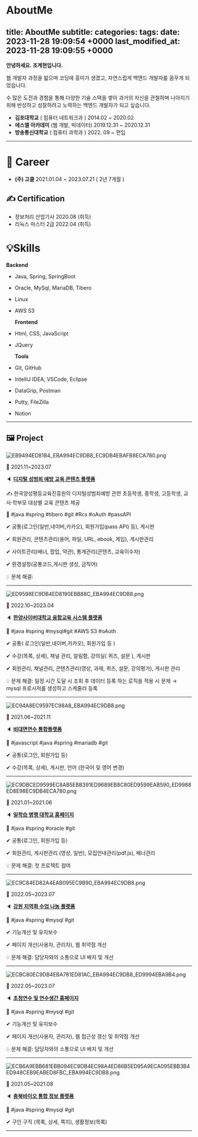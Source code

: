 # AboutMe
title: AboutMe
subtitle: 
categories: 
tags: 
date: 2023-11-28 19:09:54 +0000
last_modified_at: 2023-11-28 19:09:55 +0000
---

**안녕하세요. 조계현입니다.**

웹 개발자 과정을 밟으며 코딩에 흥미가 생겼고, 자연스럽게 백엔드 개발자를 꿈꾸게 되었습니다.

수 많은 도전과 경험을 통해 다양한 기술 스택을 쌓아 과거의 자신을 관철하며 나아지기 위해 반성하고 성찰하려고 노력하는 백엔드 개발자가 되고 싶습니다.

- **김포대학교** ( 컴퓨터 네트워크과 )                                                   2014.02 ~ 2020.02
- **에스엘 아카데미** (웹 개발, 빅데이터)                                     2019.12.31 ~ 2020.12.31
- **방송통신대학교** ( 컴퓨터 과학과 )                                           2022. 09 ~ 편입

---

# 📃 Career

- **(주) 고클**                                                                                                                              2021.01.04 ~ 2023.07.21 ( 2년 7개월 )

## ✍ **Certification**

- 정보처리 산업기사                                                                                                               2020.08 (취득)
- 리눅스 마스터 2급                                                                                                                 2022.04 (취득)

# 💡Skills

  **Backend**

- Java, Spring, SpringBoot
- Oracle, MySql, MariaDB, Tibero
- Linux
- AWS S3

  **Frontend**

- Html, CSS, JavaScript
- JQuery

  **Tools**

- Git, GitHub
- IntelliJ IDEA, VSCode, Eclipse
- DataGrip, Postman
- Putty, FileZilla
- Notion

---

## 🖼 Project

![EB9494ED81B4_EBA994EC9DB8_EC9DB4EBAFB8ECA780.png](../assets/images/2023-11-28-AboutMe/EB9494ED81B4_EBA994EC9DB8_EC9DB4EBAFB8ECA780.png)

📅  2021.11~2023.07

🔈  **[디지털 성범죄 예방 교육 콘텐츠 플랫폼](https://dicle.kigepe.or.kr/kigepe/intro.do)**

✍️ 한국양성평등교육진흥원의 디지털성범죄예방 관련 초등학생, 중학생, 고등학생, 교사·학부모 대상별 교육 콘텐츠 제공

🎠  #java  #spring #tibero #git  #Rcs  #oAuth  #passAPI

✔ 공통(로그인(일반,네이버,카카오), 회원가입(pass API) 등), 게시판

✔ 회원관리, 콘텐츠관리(용어, 파일, URL, ebook, 게임), 게시판관리

✔ 사이트관리(배너, 팝업, 약관), 통계관리(콘텐츠, 교육이수자)

✔ 환경설정(공통코드,게시판 생성, 금칙어)

💡 문제 해결: 

---

![ED9598EC9DB4ED8190EBB88C_EBA994EC9DB8.png](../assets/images/2023-11-28-AboutMe/ED9598EC9DB4ED8190EBB88C_EBA994EC9DB8.png)

📅  2022.10~2023.04

🔈  [**한양사이버대학교 융합교육 시스템 플랫폼**](https://cube.hycu.ac.kr/)

🎠  #java  #spring #mysql#git #AWS S3  #oAuth

✔  공통( 로그인(일반,네이버,카카오), 회원가입 등 )

✔  수강(목록, 상세), 채널 관리, 알림함, 강의실( 퀴즈, 설문 ), 게시판

✔  회원관리, 채널관리, 콘텐츠관리(영상, 과제, 퀴즈, 설문, 강의평가), 게시판 관리

💡 문제 해결:  일정 시간 도달 시 조회 후 데이터 등록 하는 로직을 적용 시  문제 → mysql 프로시저를 생성하고 스케줄러 등록

---

![EC94A8EC9597EC98A8_EBA994EC9DB8.png](../assets/images/2023-11-28-AboutMe/EC94A8EC9597EC98A8_EBA994EC9DB8.png)

📅  2021.06~2021.11

🔈  **[비대면연수 통합플랫폼](https://ciat-on.kr/)** 

🎠  #javascript  #java #spring #mariadb #git

✔ 공통(로그인, 회원가입 등)

✔ 수강(목록, 상세), 게시판, 언어 (한국어 및 영어 변경)

---

![EC9DBCED9599EC8AB5EBB391ED9689EB8C80ED9599EAB590_ED9988ED8E98EC9DB4ECA780.png](../assets/images/2023-11-28-AboutMe/EC9DBCED9599EC8AB5EBB391ED9689EB8C80ED9599EAB590_ED9988ED8E98EC9DB4ECA780.png)

📅  2021.01~2021.06

🔈  **[일학습 병행 대학교 홈페이지](https://dual.koreatech.ac.kr/)** 

🎠  #java #spring #oracle #git

✔  공통(로그인, 회원가입 등)

✔  회원관리, 게시판관리 (영상, 일반), 모집안내관리(pdf.js), 배너관리

💡 문제 해결: 첫 프로젝트 참여 

---

![EC9C84ED82A4EAB095EC9B90_EBA994EC9DB8.png](../assets/images/2023-11-28-AboutMe/EC9C84ED82A4EAB095EC9B90_EBA994EC9DB8.png)

📅  2022.05~2023.07

🔈  **[강원 지역화 수업 나눔 플랫폼](https://wikigw.gwe.go.kr/main)**

🎠  #java #spring #mysql #git

✔ 기능개선 및 유지보수

✔ 페이지 개선(사용자, 관리자), 웹 취약점 개선

💡 문제 해결: 담당자와의 소통으로 UI 배치 및 개선

---

![ECBC80EC9DB4EBA781ED81AC_EBA994EC9DB8_ED9994EBA9B4.png](../assets/images/2023-11-28-AboutMe/ECBC80EC9DB4EBA781ED81AC_EBA994EC9DB8_ED9994EBA9B4.png)

📅  2022.05~2023.07

🔈  **[초청연수 및 연수생간 홈페이지](https://www.klink.or.kr/)**

🎠  #java #spring #mysql #git

✔ 기능개선 및 유지보수

✔ 페이지 개선(사용자, 관리자), 웹 접근성 갱신 및 취약점 개선

💡 문제 해결: 담당자와의 소통으로 UI 배치 및 개선 

---

![ECB6A9EBB681EBB094EC9DB4EC98A4ED86B5ED95A9ECA095EBB3B4ED948CEB9EABED8FBC_EBA994EC9DB8.png](../assets/images/2023-11-28-AboutMe/ECB6A9EBB681EBB094EC9DB4EC98A4ED86B5ED95A9ECA095EBB3B4ED948CEB9EABED8FBC_EBA994EC9DB8.png)

📅  2021.05~2021.08

🔈  **[충북바이오 통합 정보 플랫폼](https://www.biotion.or.kr/portal/zboard/list.do?lmCode=JO)**

🎠  #java #spring #mysql #git

✔ 구인 구직 (목록, 상세, 쪽지), 생활정보(목록)

---